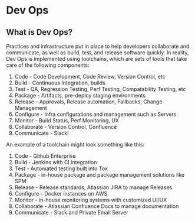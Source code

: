 # Dev Ops

## What is Dev Ops?

Practices and infrastructure put in place to help developers collaborate and communicate, as well as build, test, and release
software quickly. In reality, Dev Ops is implemented using toolchains, which are sets of tools that take care of the following
components:

1) Code - Code Development, Code Review, Version Control, etc
2) Build - Continuous Integration, builds
3) Test - QA, Regression Testing, Perf Testing, Compatability Testing, etc
4) Package - Artifacts, pre-deploy staging environments
5) Release - Approvals, Release automation, Fallbacks, Change Management
6) Configure - Infra configurations and management such as Servers
7) Monitor - Build Status, Perf Monitoring, UX
8) Collaborate - Version Control, Confluence
9) Communicate - Slack!

An example of a toolchain might look something like this:

1) Code - Github Enterprise
2) Build - Jenkins with CI integration
3) Test - Automated testing built into Tox
4) Package - in-house package and package management solutions like SPM
5) Release - Release standards, Atlassian JIRA to manage Releases
6) Configure - Docker instances on AWS
7) Monitor - in-house monitoring systems with customized UI/UX
8) Collaborate - Atlassian Confluence Docs to manage documentation
9) Communicate - Slack and Private Email Server


